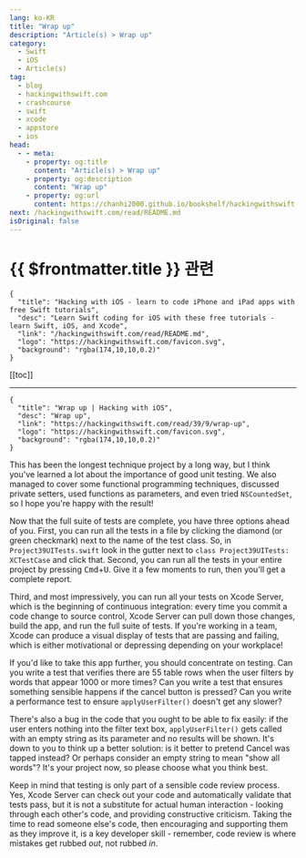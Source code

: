 ```yaml
---
lang: ko-KR
title: "Wrap up"
description: "Article(s) > Wrap up"
category:
  - Swift
  - iOS
  - Article(s)
tag: 
  - blog
  - hackingwithswift.com
  - crashcourse
  - swift
  - xcode
  - appstore
  - ios  
head:
  - - meta:
    - property: og:title
      content: "Article(s) > Wrap up"
    - property: og:description
      content: "Wrap up"
    - property: og:url
      content: https://chanhi2000.github.io/bookshelf/hackingwithswift.com/read/39/09-wrap-up.html
next: /hackingwithswift.com/read/README.md
isOriginal: false
---
```


# {{ $frontmatter.title }} 관련

```component VPCard
{
  "title": "Hacking with iOS - learn to code iPhone and iPad apps with free Swift tutorials",
  "desc": "Learn Swift coding for iOS with these free tutorials - learn Swift, iOS, and Xcode",
  "link": "/hackingwithswift.com/read/README.md",
  "logo": "https://hackingwithswift.com/favicon.svg",
  "background": "rgba(174,10,10,0.2)"
}
```

[[toc]]

---

```component VPCard
{
  "title": "Wrap up | Hacking with iOS",
  "desc": "Wrap up",
  "link": "https://hackingwithswift.com/read/39/9/wrap-up",
  "logo": "https://hackingwithswift.com/favicon.svg",
  "background": "rgba(174,10,10,0.2)"
}
```

This has been the longest technique project by a long way, but I think you've learned a lot about the importance of good unit testing. We also managed to cover some functional programming techniques, discussed private setters, used functions as parameters, and even tried `NSCountedSet`, so I hope you're happy with the result!

Now that the full suite of tests are complete, you have three options ahead of you. First, you can run all the tests in a file by clicking the diamond (or green checkmark) next to the name of the test class. So, in <VPIcon icon="fa-brands fa-swift"/>`Project39UITests.swift` look in the gutter next to `class Project39UITests: XCTestCase` and click that. Second, you can run all the tests in your entire project by pressing <kbd>Cmd</kbd>+<kbd>U</kbd>. Give it a few moments to run, then you'll get a complete report.

Third, and most impressively, you can run all your tests on Xcode Server, which is the beginning of continuous integration: every time you commit a code change to source control, Xcode Server can pull down those changes, build the app, and run the full suite of tests. If you're working in a team, Xcode can produce a visual display of tests that are passing and failing, which is either motivational or depressing depending on your workplace!

If you'd like to take this app further, you should concentrate on testing. Can you write a test that verifies there are 55 table rows when the user filters by words that appear 1000 or more times? Can you write a test that ensures something sensible happens if the cancel button is pressed? Can you write a performance test to ensure `applyUserFilter()` doesn't get any slower?

There's also a bug in the code that you ought to be able to fix easily: if the user enters nothing into the filter text box, `applyUserFilter()` gets called with an empty string as its parameter and no results will be shown. It's down to you to think up a better solution: is it better to pretend Cancel was tapped instead? Or perhaps consider an empty string to mean "show all words"? It's your project now, so please choose what you think best.

Keep in mind that testing is only part of a sensible code review process. Yes, Xcode Server can check out your code and automatically validate that tests pass, but it is not a substitute for actual human interaction - looking through each other's code, and providing constructive criticism. Taking the time to read someone else's code, then encouraging and supporting them as they improve it, is a key developer skill - remember, code review is where mistakes get rubbed *out*, not rubbed *in*.

